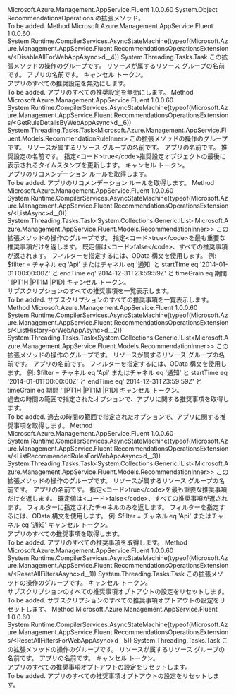 <Type Name="RecommendationsOperationsExtensions" FullName="Microsoft.Azure.Management.AppService.Fluent.RecommendationsOperationsExtensions">
  <TypeSignature Language="C#" Value="public static class RecommendationsOperationsExtensions" />
  <TypeSignature Language="ILAsm" Value=".class public auto ansi abstract sealed beforefieldinit RecommendationsOperationsExtensions extends System.Object" />
  <TypeSignature Language="DocId" Value="T:Microsoft.Azure.Management.AppService.Fluent.RecommendationsOperationsExtensions" />
  <TypeSignature Language="VB.NET" Value="Public Module RecommendationsOperationsExtensions" />
  <TypeSignature Language="F#" Value="type RecommendationsOperationsExtensions = class" />
  <AssemblyInfo>
    <AssemblyName>Microsoft.Azure.Management.AppService.Fluent</AssemblyName>
    <AssemblyVersion>1.0.0.60</AssemblyVersion>
  </AssemblyInfo>
  <Base>
    <BaseTypeName>System.Object</BaseTypeName>
  </Base>
  <Interfaces />
  <Docs>
    <summary>
            RecommendationsOperations の拡張メソッド。
            </summary>
    <remarks>To be added.</remarks>
  </Docs>
  <Members>
    <Member MemberName="DisableAllForWebAppAsync">
      <MemberSignature Language="C#" Value="public static System.Threading.Tasks.Task DisableAllForWebAppAsync (this Microsoft.Azure.Management.AppService.Fluent.IRecommendationsOperations operations, string resourceGroupName, string siteName, System.Threading.CancellationToken cancellationToken = null);" />
      <MemberSignature Language="ILAsm" Value=".method public static hidebysig class System.Threading.Tasks.Task DisableAllForWebAppAsync(class Microsoft.Azure.Management.AppService.Fluent.IRecommendationsOperations operations, string resourceGroupName, string siteName, valuetype System.Threading.CancellationToken cancellationToken) cil managed" />
      <MemberSignature Language="DocId" Value="M:Microsoft.Azure.Management.AppService.Fluent.RecommendationsOperationsExtensions.DisableAllForWebAppAsync(Microsoft.Azure.Management.AppService.Fluent.IRecommendationsOperations,System.String,System.String,System.Threading.CancellationToken)" />
      <MemberSignature Language="F#" Value="static member DisableAllForWebAppAsync : Microsoft.Azure.Management.AppService.Fluent.IRecommendationsOperations * string * string * System.Threading.CancellationToken -&gt; System.Threading.Tasks.Task" Usage="Microsoft.Azure.Management.AppService.Fluent.RecommendationsOperationsExtensions.DisableAllForWebAppAsync (operations, resourceGroupName, siteName, cancellationToken)" />
      <MemberType>Method</MemberType>
      <AssemblyInfo>
        <AssemblyName>Microsoft.Azure.Management.AppService.Fluent</AssemblyName>
        <AssemblyVersion>1.0.0.60</AssemblyVersion>
      </AssemblyInfo>
      <Attributes>
        <Attribute>
          <AttributeName>System.Runtime.CompilerServices.AsyncStateMachine(typeof(Microsoft.Azure.Management.AppService.Fluent.RecommendationsOperationsExtensions/&lt;DisableAllForWebAppAsync&gt;d__4))</AttributeName>
        </Attribute>
      </Attributes>
      <ReturnValue>
        <ReturnType>System.Threading.Tasks.Task</ReturnType>
      </ReturnValue>
      <Parameters>
        <Parameter Name="operations" Type="Microsoft.Azure.Management.AppService.Fluent.IRecommendationsOperations" RefType="this" />
        <Parameter Name="resourceGroupName" Type="System.String" />
        <Parameter Name="siteName" Type="System.String" />
        <Parameter Name="cancellationToken" Type="System.Threading.CancellationToken" />
      </Parameters>
      <Docs>
        <param name="operations">
            この拡張メソッドの操作のグループです。
            </param>
        <param name="resourceGroupName">
            リソースが属するリソース グループの名前です。
            </param>
        <param name="siteName">
            アプリの名前です。
            </param>
        <param name="cancellationToken">
            キャンセル トークン。
            </param>
        <summary>
            アプリのすべての推奨設定を無効にします。
            </summary>
        <returns>To be added.</returns>
        <remarks>
            アプリのすべての推奨設定を無効にします。
            </remarks>
      </Docs>
    </Member>
    <Member MemberName="GetRuleDetailsByWebAppAsync">
      <MemberSignature Language="C#" Value="public static System.Threading.Tasks.Task&lt;Microsoft.Azure.Management.AppService.Fluent.Models.RecommendationRuleInner&gt; GetRuleDetailsByWebAppAsync (this Microsoft.Azure.Management.AppService.Fluent.IRecommendationsOperations operations, string resourceGroupName, string siteName, string name, Nullable&lt;bool&gt; updateSeen = null, System.Threading.CancellationToken cancellationToken = null);" />
      <MemberSignature Language="ILAsm" Value=".method public static hidebysig class System.Threading.Tasks.Task`1&lt;class Microsoft.Azure.Management.AppService.Fluent.Models.RecommendationRuleInner&gt; GetRuleDetailsByWebAppAsync(class Microsoft.Azure.Management.AppService.Fluent.IRecommendationsOperations operations, string resourceGroupName, string siteName, string name, valuetype System.Nullable`1&lt;bool&gt; updateSeen, valuetype System.Threading.CancellationToken cancellationToken) cil managed" />
      <MemberSignature Language="DocId" Value="M:Microsoft.Azure.Management.AppService.Fluent.RecommendationsOperationsExtensions.GetRuleDetailsByWebAppAsync(Microsoft.Azure.Management.AppService.Fluent.IRecommendationsOperations,System.String,System.String,System.String,System.Nullable{System.Boolean},System.Threading.CancellationToken)" />
      <MemberSignature Language="F#" Value="static member GetRuleDetailsByWebAppAsync : Microsoft.Azure.Management.AppService.Fluent.IRecommendationsOperations * string * string * string * Nullable&lt;bool&gt; * System.Threading.CancellationToken -&gt; System.Threading.Tasks.Task&lt;Microsoft.Azure.Management.AppService.Fluent.Models.RecommendationRuleInner&gt;" Usage="Microsoft.Azure.Management.AppService.Fluent.RecommendationsOperationsExtensions.GetRuleDetailsByWebAppAsync (operations, resourceGroupName, siteName, name, updateSeen, cancellationToken)" />
      <MemberType>Method</MemberType>
      <AssemblyInfo>
        <AssemblyName>Microsoft.Azure.Management.AppService.Fluent</AssemblyName>
        <AssemblyVersion>1.0.0.60</AssemblyVersion>
      </AssemblyInfo>
      <Attributes>
        <Attribute>
          <AttributeName>System.Runtime.CompilerServices.AsyncStateMachine(typeof(Microsoft.Azure.Management.AppService.Fluent.RecommendationsOperationsExtensions/&lt;GetRuleDetailsByWebAppAsync&gt;d__6))</AttributeName>
        </Attribute>
      </Attributes>
      <ReturnValue>
        <ReturnType>System.Threading.Tasks.Task&lt;Microsoft.Azure.Management.AppService.Fluent.Models.RecommendationRuleInner&gt;</ReturnType>
      </ReturnValue>
      <Parameters>
        <Parameter Name="operations" Type="Microsoft.Azure.Management.AppService.Fluent.IRecommendationsOperations" RefType="this" />
        <Parameter Name="resourceGroupName" Type="System.String" />
        <Parameter Name="siteName" Type="System.String" />
        <Parameter Name="name" Type="System.String" />
        <Parameter Name="updateSeen" Type="System.Nullable&lt;System.Boolean&gt;" />
        <Parameter Name="cancellationToken" Type="System.Threading.CancellationToken" />
      </Parameters>
      <Docs>
        <param name="operations">
            この拡張メソッドの操作のグループです。
            </param>
        <param name="resourceGroupName">
            リソースが属するリソース グループの名前です。
            </param>
        <param name="siteName">
            アプリの名前です。
            </param>
        <param name="name">
            推奨設定の名前です。
            </param>
        <param name="updateSeen">
            指定&lt;コード&gt;true&lt;/code&gt;推奨設定オブジェクトの最後に表示されるタイムスタンプを更新します。
            </param>
        <param name="cancellationToken">
            キャンセル トークン。
            </param>
        <summary>
            アプリのリコメンデーション ルールを取得します。
            </summary>
        <returns>To be added.</returns>
        <remarks>
            アプリのリコメンデーション ルールを取得します。
            </remarks>
      </Docs>
    </Member>
    <Member MemberName="ListAsync">
      <MemberSignature Language="C#" Value="public static System.Threading.Tasks.Task&lt;System.Collections.Generic.IList&lt;Microsoft.Azure.Management.AppService.Fluent.Models.RecommendationInner&gt;&gt; ListAsync (this Microsoft.Azure.Management.AppService.Fluent.IRecommendationsOperations operations, Nullable&lt;bool&gt; featured = null, string filter = null, System.Threading.CancellationToken cancellationToken = null);" />
      <MemberSignature Language="ILAsm" Value=".method public static hidebysig class System.Threading.Tasks.Task`1&lt;class System.Collections.Generic.IList`1&lt;class Microsoft.Azure.Management.AppService.Fluent.Models.RecommendationInner&gt;&gt; ListAsync(class Microsoft.Azure.Management.AppService.Fluent.IRecommendationsOperations operations, valuetype System.Nullable`1&lt;bool&gt; featured, string filter, valuetype System.Threading.CancellationToken cancellationToken) cil managed" />
      <MemberSignature Language="DocId" Value="M:Microsoft.Azure.Management.AppService.Fluent.RecommendationsOperationsExtensions.ListAsync(Microsoft.Azure.Management.AppService.Fluent.IRecommendationsOperations,System.Nullable{System.Boolean},System.String,System.Threading.CancellationToken)" />
      <MemberSignature Language="F#" Value="static member ListAsync : Microsoft.Azure.Management.AppService.Fluent.IRecommendationsOperations * Nullable&lt;bool&gt; * string * System.Threading.CancellationToken -&gt; System.Threading.Tasks.Task&lt;System.Collections.Generic.IList&lt;Microsoft.Azure.Management.AppService.Fluent.Models.RecommendationInner&gt;&gt;" Usage="Microsoft.Azure.Management.AppService.Fluent.RecommendationsOperationsExtensions.ListAsync (operations, featured, filter, cancellationToken)" />
      <MemberType>Method</MemberType>
      <AssemblyInfo>
        <AssemblyName>Microsoft.Azure.Management.AppService.Fluent</AssemblyName>
        <AssemblyVersion>1.0.0.60</AssemblyVersion>
      </AssemblyInfo>
      <Attributes>
        <Attribute>
          <AttributeName>System.Runtime.CompilerServices.AsyncStateMachine(typeof(Microsoft.Azure.Management.AppService.Fluent.RecommendationsOperationsExtensions/&lt;ListAsync&gt;d__0))</AttributeName>
        </Attribute>
      </Attributes>
      <ReturnValue>
        <ReturnType>System.Threading.Tasks.Task&lt;System.Collections.Generic.IList&lt;Microsoft.Azure.Management.AppService.Fluent.Models.RecommendationInner&gt;&gt;</ReturnType>
      </ReturnValue>
      <Parameters>
        <Parameter Name="operations" Type="Microsoft.Azure.Management.AppService.Fluent.IRecommendationsOperations" RefType="this" />
        <Parameter Name="featured" Type="System.Nullable&lt;System.Boolean&gt;" />
        <Parameter Name="filter" Type="System.String" />
        <Parameter Name="cancellationToken" Type="System.Threading.CancellationToken" />
      </Parameters>
      <Docs>
        <param name="operations">
            この拡張メソッドの操作のグループです。
            </param>
        <param name="featured">
            指定&lt;コード&gt;true&lt;/code&gt;を最も重要な推奨事項だけを返します。 既定値は&lt;コード&gt;false&lt;/code&gt;、すべての推奨事項が返されます。
            </param>
        <param name="filter">
            フィルターを指定するには、OData 構文を使用します。 例: $filter = チャネル eq 'Api' またはチャネル eq '通知' と startTime eq '2014-01-01T00:00:00Z' と endTime eq' 2014-12-31T23:59:59Z' と timeGrain eq 期間 ' [PT1H |PT1M |P1D]
            </param>
        <param name="cancellationToken">
            キャンセル トークン。
            </param>
        <summary>
            サブスクリプションのすべての推奨事項を一覧表示します。
            </summary>
        <returns>To be added.</returns>
        <remarks>
            サブスクリプションのすべての推奨事項を一覧表示します。
            </remarks>
      </Docs>
    </Member>
    <Member MemberName="ListHistoryForWebAppAsync">
      <MemberSignature Language="C#" Value="public static System.Threading.Tasks.Task&lt;System.Collections.Generic.IList&lt;Microsoft.Azure.Management.AppService.Fluent.Models.RecommendationInner&gt;&gt; ListHistoryForWebAppAsync (this Microsoft.Azure.Management.AppService.Fluent.IRecommendationsOperations operations, string resourceGroupName, string siteName, string filter = null, System.Threading.CancellationToken cancellationToken = null);" />
      <MemberSignature Language="ILAsm" Value=".method public static hidebysig class System.Threading.Tasks.Task`1&lt;class System.Collections.Generic.IList`1&lt;class Microsoft.Azure.Management.AppService.Fluent.Models.RecommendationInner&gt;&gt; ListHistoryForWebAppAsync(class Microsoft.Azure.Management.AppService.Fluent.IRecommendationsOperations operations, string resourceGroupName, string siteName, string filter, valuetype System.Threading.CancellationToken cancellationToken) cil managed" />
      <MemberSignature Language="DocId" Value="M:Microsoft.Azure.Management.AppService.Fluent.RecommendationsOperationsExtensions.ListHistoryForWebAppAsync(Microsoft.Azure.Management.AppService.Fluent.IRecommendationsOperations,System.String,System.String,System.String,System.Threading.CancellationToken)" />
      <MemberSignature Language="F#" Value="static member ListHistoryForWebAppAsync : Microsoft.Azure.Management.AppService.Fluent.IRecommendationsOperations * string * string * string * System.Threading.CancellationToken -&gt; System.Threading.Tasks.Task&lt;System.Collections.Generic.IList&lt;Microsoft.Azure.Management.AppService.Fluent.Models.RecommendationInner&gt;&gt;" Usage="Microsoft.Azure.Management.AppService.Fluent.RecommendationsOperationsExtensions.ListHistoryForWebAppAsync (operations, resourceGroupName, siteName, filter, cancellationToken)" />
      <MemberType>Method</MemberType>
      <AssemblyInfo>
        <AssemblyName>Microsoft.Azure.Management.AppService.Fluent</AssemblyName>
        <AssemblyVersion>1.0.0.60</AssemblyVersion>
      </AssemblyInfo>
      <Attributes>
        <Attribute>
          <AttributeName>System.Runtime.CompilerServices.AsyncStateMachine(typeof(Microsoft.Azure.Management.AppService.Fluent.RecommendationsOperationsExtensions/&lt;ListHistoryForWebAppAsync&gt;d__2))</AttributeName>
        </Attribute>
      </Attributes>
      <ReturnValue>
        <ReturnType>System.Threading.Tasks.Task&lt;System.Collections.Generic.IList&lt;Microsoft.Azure.Management.AppService.Fluent.Models.RecommendationInner&gt;&gt;</ReturnType>
      </ReturnValue>
      <Parameters>
        <Parameter Name="operations" Type="Microsoft.Azure.Management.AppService.Fluent.IRecommendationsOperations" RefType="this" />
        <Parameter Name="resourceGroupName" Type="System.String" />
        <Parameter Name="siteName" Type="System.String" />
        <Parameter Name="filter" Type="System.String" />
        <Parameter Name="cancellationToken" Type="System.Threading.CancellationToken" />
      </Parameters>
      <Docs>
        <param name="operations">
            この拡張メソッドの操作のグループです。
            </param>
        <param name="resourceGroupName">
            リソースが属するリソース グループの名前です。
            </param>
        <param name="siteName">
            アプリの名前です。
            </param>
        <param name="filter">
            フィルターを指定するには、OData 構文を使用します。 例: $filter = チャネル eq 'Api' またはチャネル eq '通知' と startTime eq '2014-01-01T00:00:00Z' と endTime eq' 2014-12-31T23:59:59Z' と timeGrain eq 期間 ' [PT1H |PT1M |P1D]
            </param>
        <param name="cancellationToken">
            キャンセル トークン。
            </param>
        <summary>
            過去の時間の範囲で指定されたオプションで、アプリに関する推奨事項を取得します。
            </summary>
        <returns>To be added.</returns>
        <remarks>
            過去の時間の範囲で指定されたオプションで、アプリに関する推奨事項を取得します。
            </remarks>
      </Docs>
    </Member>
    <Member MemberName="ListRecommendedRulesForWebAppAsync">
      <MemberSignature Language="C#" Value="public static System.Threading.Tasks.Task&lt;System.Collections.Generic.IList&lt;Microsoft.Azure.Management.AppService.Fluent.Models.RecommendationInner&gt;&gt; ListRecommendedRulesForWebAppAsync (this Microsoft.Azure.Management.AppService.Fluent.IRecommendationsOperations operations, string resourceGroupName, string siteName, Nullable&lt;bool&gt; featured = null, string filter = null, System.Threading.CancellationToken cancellationToken = null);" />
      <MemberSignature Language="ILAsm" Value=".method public static hidebysig class System.Threading.Tasks.Task`1&lt;class System.Collections.Generic.IList`1&lt;class Microsoft.Azure.Management.AppService.Fluent.Models.RecommendationInner&gt;&gt; ListRecommendedRulesForWebAppAsync(class Microsoft.Azure.Management.AppService.Fluent.IRecommendationsOperations operations, string resourceGroupName, string siteName, valuetype System.Nullable`1&lt;bool&gt; featured, string filter, valuetype System.Threading.CancellationToken cancellationToken) cil managed" />
      <MemberSignature Language="DocId" Value="M:Microsoft.Azure.Management.AppService.Fluent.RecommendationsOperationsExtensions.ListRecommendedRulesForWebAppAsync(Microsoft.Azure.Management.AppService.Fluent.IRecommendationsOperations,System.String,System.String,System.Nullable{System.Boolean},System.String,System.Threading.CancellationToken)" />
      <MemberSignature Language="F#" Value="static member ListRecommendedRulesForWebAppAsync : Microsoft.Azure.Management.AppService.Fluent.IRecommendationsOperations * string * string * Nullable&lt;bool&gt; * string * System.Threading.CancellationToken -&gt; System.Threading.Tasks.Task&lt;System.Collections.Generic.IList&lt;Microsoft.Azure.Management.AppService.Fluent.Models.RecommendationInner&gt;&gt;" Usage="Microsoft.Azure.Management.AppService.Fluent.RecommendationsOperationsExtensions.ListRecommendedRulesForWebAppAsync (operations, resourceGroupName, siteName, featured, filter, cancellationToken)" />
      <MemberType>Method</MemberType>
      <AssemblyInfo>
        <AssemblyName>Microsoft.Azure.Management.AppService.Fluent</AssemblyName>
        <AssemblyVersion>1.0.0.60</AssemblyVersion>
      </AssemblyInfo>
      <Attributes>
        <Attribute>
          <AttributeName>System.Runtime.CompilerServices.AsyncStateMachine(typeof(Microsoft.Azure.Management.AppService.Fluent.RecommendationsOperationsExtensions/&lt;ListRecommendedRulesForWebAppAsync&gt;d__3))</AttributeName>
        </Attribute>
      </Attributes>
      <ReturnValue>
        <ReturnType>System.Threading.Tasks.Task&lt;System.Collections.Generic.IList&lt;Microsoft.Azure.Management.AppService.Fluent.Models.RecommendationInner&gt;&gt;</ReturnType>
      </ReturnValue>
      <Parameters>
        <Parameter Name="operations" Type="Microsoft.Azure.Management.AppService.Fluent.IRecommendationsOperations" RefType="this" />
        <Parameter Name="resourceGroupName" Type="System.String" />
        <Parameter Name="siteName" Type="System.String" />
        <Parameter Name="featured" Type="System.Nullable&lt;System.Boolean&gt;" />
        <Parameter Name="filter" Type="System.String" />
        <Parameter Name="cancellationToken" Type="System.Threading.CancellationToken" />
      </Parameters>
      <Docs>
        <param name="operations">
            この拡張メソッドの操作のグループです。
            </param>
        <param name="resourceGroupName">
            リソースが属するリソース グループの名前です。
            </param>
        <param name="siteName">
            アプリの名前です。
            </param>
        <param name="featured">
            指定&lt;コード&gt;true&lt;/code&gt;を最も重要な推奨事項だけを返します。 既定値は&lt;コード&gt;false&lt;/code&gt;、すべての推奨事項が返されます。
            </param>
        <param name="filter">
            フィルターに指定されたチャネルのみを返します。 フィルターを指定するには、OData 構文を使用します。 例: $filter = チャネル eq 'Api' またはチャネル eq '通知'
            </param>
        <param name="cancellationToken">
            キャンセル トークン。
            </param>
        <summary>
            アプリのすべての推奨事項を取得します。
            </summary>
        <returns>To be added.</returns>
        <remarks>
            アプリのすべての推奨事項を取得します。
            </remarks>
      </Docs>
    </Member>
    <Member MemberName="ResetAllFiltersAsync">
      <MemberSignature Language="C#" Value="public static System.Threading.Tasks.Task ResetAllFiltersAsync (this Microsoft.Azure.Management.AppService.Fluent.IRecommendationsOperations operations, System.Threading.CancellationToken cancellationToken = null);" />
      <MemberSignature Language="ILAsm" Value=".method public static hidebysig class System.Threading.Tasks.Task ResetAllFiltersAsync(class Microsoft.Azure.Management.AppService.Fluent.IRecommendationsOperations operations, valuetype System.Threading.CancellationToken cancellationToken) cil managed" />
      <MemberSignature Language="DocId" Value="M:Microsoft.Azure.Management.AppService.Fluent.RecommendationsOperationsExtensions.ResetAllFiltersAsync(Microsoft.Azure.Management.AppService.Fluent.IRecommendationsOperations,System.Threading.CancellationToken)" />
      <MemberSignature Language="F#" Value="static member ResetAllFiltersAsync : Microsoft.Azure.Management.AppService.Fluent.IRecommendationsOperations * System.Threading.CancellationToken -&gt; System.Threading.Tasks.Task" Usage="Microsoft.Azure.Management.AppService.Fluent.RecommendationsOperationsExtensions.ResetAllFiltersAsync (operations, cancellationToken)" />
      <MemberType>Method</MemberType>
      <AssemblyInfo>
        <AssemblyName>Microsoft.Azure.Management.AppService.Fluent</AssemblyName>
        <AssemblyVersion>1.0.0.60</AssemblyVersion>
      </AssemblyInfo>
      <Attributes>
        <Attribute>
          <AttributeName>System.Runtime.CompilerServices.AsyncStateMachine(typeof(Microsoft.Azure.Management.AppService.Fluent.RecommendationsOperationsExtensions/&lt;ResetAllFiltersAsync&gt;d__1))</AttributeName>
        </Attribute>
      </Attributes>
      <ReturnValue>
        <ReturnType>System.Threading.Tasks.Task</ReturnType>
      </ReturnValue>
      <Parameters>
        <Parameter Name="operations" Type="Microsoft.Azure.Management.AppService.Fluent.IRecommendationsOperations" RefType="this" />
        <Parameter Name="cancellationToken" Type="System.Threading.CancellationToken" />
      </Parameters>
      <Docs>
        <param name="operations">
            この拡張メソッドの操作のグループです。
            </param>
        <param name="cancellationToken">
            キャンセル トークン。
            </param>
        <summary>
            サブスクリプションのすべての推奨事項オプトアウトの設定をリセットします。
            </summary>
        <returns>To be added.</returns>
        <remarks>
            サブスクリプションのすべての推奨事項オプトアウトの設定をリセットします。
            </remarks>
      </Docs>
    </Member>
    <Member MemberName="ResetAllFiltersForWebAppAsync">
      <MemberSignature Language="C#" Value="public static System.Threading.Tasks.Task ResetAllFiltersForWebAppAsync (this Microsoft.Azure.Management.AppService.Fluent.IRecommendationsOperations operations, string resourceGroupName, string siteName, System.Threading.CancellationToken cancellationToken = null);" />
      <MemberSignature Language="ILAsm" Value=".method public static hidebysig class System.Threading.Tasks.Task ResetAllFiltersForWebAppAsync(class Microsoft.Azure.Management.AppService.Fluent.IRecommendationsOperations operations, string resourceGroupName, string siteName, valuetype System.Threading.CancellationToken cancellationToken) cil managed" />
      <MemberSignature Language="DocId" Value="M:Microsoft.Azure.Management.AppService.Fluent.RecommendationsOperationsExtensions.ResetAllFiltersForWebAppAsync(Microsoft.Azure.Management.AppService.Fluent.IRecommendationsOperations,System.String,System.String,System.Threading.CancellationToken)" />
      <MemberSignature Language="F#" Value="static member ResetAllFiltersForWebAppAsync : Microsoft.Azure.Management.AppService.Fluent.IRecommendationsOperations * string * string * System.Threading.CancellationToken -&gt; System.Threading.Tasks.Task" Usage="Microsoft.Azure.Management.AppService.Fluent.RecommendationsOperationsExtensions.ResetAllFiltersForWebAppAsync (operations, resourceGroupName, siteName, cancellationToken)" />
      <MemberType>Method</MemberType>
      <AssemblyInfo>
        <AssemblyName>Microsoft.Azure.Management.AppService.Fluent</AssemblyName>
        <AssemblyVersion>1.0.0.60</AssemblyVersion>
      </AssemblyInfo>
      <Attributes>
        <Attribute>
          <AttributeName>System.Runtime.CompilerServices.AsyncStateMachine(typeof(Microsoft.Azure.Management.AppService.Fluent.RecommendationsOperationsExtensions/&lt;ResetAllFiltersForWebAppAsync&gt;d__5))</AttributeName>
        </Attribute>
      </Attributes>
      <ReturnValue>
        <ReturnType>System.Threading.Tasks.Task</ReturnType>
      </ReturnValue>
      <Parameters>
        <Parameter Name="operations" Type="Microsoft.Azure.Management.AppService.Fluent.IRecommendationsOperations" RefType="this" />
        <Parameter Name="resourceGroupName" Type="System.String" />
        <Parameter Name="siteName" Type="System.String" />
        <Parameter Name="cancellationToken" Type="System.Threading.CancellationToken" />
      </Parameters>
      <Docs>
        <param name="operations">
            この拡張メソッドの操作のグループです。
            </param>
        <param name="resourceGroupName">
            リソースが属するリソース グループの名前です。
            </param>
        <param name="siteName">
            アプリの名前です。
            </param>
        <param name="cancellationToken">
            キャンセル トークン。
            </param>
        <summary>
            アプリのすべての推奨事項オプトアウトの設定をリセットします。
            </summary>
        <returns>To be added.</returns>
        <remarks>
            アプリのすべての推奨事項オプトアウトの設定をリセットします。
            </remarks>
      </Docs>
    </Member>
  </Members>
</Type>